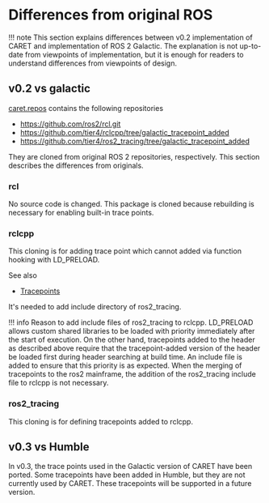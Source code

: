 # Differences from original ROS

<prettier-ignore-start>
!!! note
    This section explains differences between v0.2 implementation of CARET and implementation of ROS 2 Galactic. The explanation is not up-to-date from viewpoints of implementation, but it is enough for readers to understand differences from viewpoints of design.
<prettier-ignore-end>


## v0.2 vs galactic

[caret.repos](https://github.com/tier4/caret/blob/main/caret.repos) contains the following repositories

- <https://github.com/ros2/rcl.git>
- <https://github.com/tier4/rclcpp/tree/galactic_tracepoint_added>
- <https://github.com/tier4/ros2_tracing/tree/galactic_tracepoint_added>

They are cloned from original ROS 2 repositories, respectively. This section describes the differences from originals.

### rcl

No source code is changed.
This package is cloned because rebuilding is necessary for enabling built-in trace points.

### rclcpp

This cloning is for adding trace point which cannot added via function hooking with LD_PRELOAD.

See also

- [Tracepoints](../trace_points/)

It's needed to add include directory of ros2_tracing.

<prettier-ignore-start>
!!! info
    Reason to add include files of ros2_tracing to rclcpp.
    LD_PRELOAD allows custom shared libraries to be loaded with priority immediately after the start of execution.  
    On the other hand, tracepoints added to the header as described above require that the tracepoint-added version of the header be loaded first during header searching at build time.  
    An include file is added to ensure that this priority is as expected.
    When the merging of tracepoints to the ros2 mainframe, the addition of the ros2_tracing include file to rclcpp is not necessary.
<prettier-ignore-end>

### ros2_tracing

This cloning is for defining tracepoints added to rclcpp.

## v0.3 vs Humble

In v0.3, the trace points used in the Galactic version of CARET have been ported.
Some tracepoints have been added in Humble, but they are not currently used by CARET.
These tracepoints will be supported in a future version.
